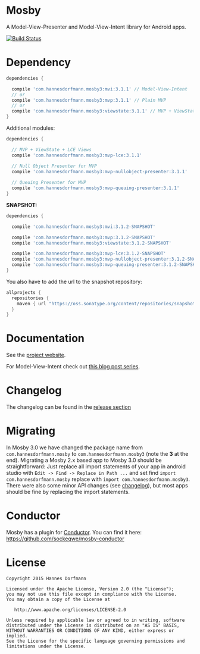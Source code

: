 # Mosby
A Model-View-Presenter and Model-View-Intent library for Android apps.


[![Build Status](https://travis-ci.org/sockeqwe/mosby.svg?branch=master)](https://travis-ci.org/sockeqwe/mosby)

# Dependency

```groovy
dependencies {

  compile 'com.hannesdorfmann.mosby3:mvi:3.1.1' // Model-View-Intent
  // or
  compile 'com.hannesdorfmann.mosby3:mvp:3.1.1' // Plain MVP
  // or
  compile 'com.hannesdorfmann.mosby3:viewstate:3.1.1' // MVP + ViewState support
}
```

Additional modules:

```groovy
dependencies {

  // MVP + ViewState + LCE Views
  compile 'com.hannesdorfmann.mosby3:mvp-lce:3.1.1'

  // Null Object Presenter for MVP
  compile 'com.hannesdorfmann.mosby3:mvp-nullobject-presenter:3.1.1'
  
  // Queuing Presenter for MVP
  compile 'com.hannesdorfmann.mosby3:mvp-queuing-presenter:3.1.1'
}
```

**SNAPSHOT:**

```groovy
dependencies {

  compile 'com.hannesdorfmann.mosby3:mvi:3.1.2-SNAPSHOT'

  compile 'com.hannesdorfmann.mosby3:mvp:3.1.2-SNAPSHOT'
  compile 'com.hannesdorfmann.mosby3:viewstate:3.1.2-SNAPSHOT'

  compile 'com.hannesdorfmann.mosby3:mvp-lce:3.1.2-SNAPSHOT'
  compile 'com.hannesdorfmann.mosby3:mvp-nullobject-presenter:3.1.2-SNAPSHOT'
  compile 'com.hannesdorfmann.mosby3:mvp-queuing-presenter:3.1.2-SNAPSHOT'
}
```

You also have to add the url to the snapshot repository:

```gradle
allprojects {
  repositories {
    maven { url "https://oss.sonatype.org/content/repositories/snapshots/" }
  }
}
```

# Documentation
See the [project website](http://hannesdorfmann.com/mosby/).

For Model-View-Intent check out [this blog post series](http://hannesdorfmann.com/android/mosby3-mvi-1).

# Changelog
The changelog can be found in the [release section](https://github.com/sockeqwe/mosby/releases)

# Migrating
In Mosby 3.0 we have changed the package name from `com.hannesdorfmann.mosby` to `com.hannesdorfmann.mosby3` (note the **3** at the end).
Migrating a Mosby 2.x based app to Mosby 3.0 should be straightforward:
Just replace all import statements of your app in android studio with `Edit -> Find -> Replace in Path ...`
and set find `import com.hannesdorfmann.mosby` replace with `import com.hannesdorfmann.mosby3`.
There were also some minor API changes (see [changelog](https://github.com/sockeqwe/mosby/releases)),
but most apps should be fine by replacing the import statements.

# Conductor
Mosby has a plugin for [Conductor](https://github.com/bluelinelabs/Conductor). You can find it here: https://github.com/sockeqwe/mosby-conductor

# License
```
Copyright 2015 Hannes Dorfmann

Licensed under the Apache License, Version 2.0 (the "License");
you may not use this file except in compliance with the License.
You may obtain a copy of the License at

   http://www.apache.org/licenses/LICENSE-2.0

Unless required by applicable law or agreed to in writing, software
distributed under the License is distributed on an "AS IS" BASIS,
WITHOUT WARRANTIES OR CONDITIONS OF ANY KIND, either express or implied.
See the License for the specific language governing permissions and
limitations under the License.
```
